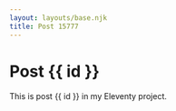 ```yaml
---
layout: layouts/base.njk
title: Post 15777
---
```


# Post {{ id }}

This is post {{ id }} in my Eleventy project.
